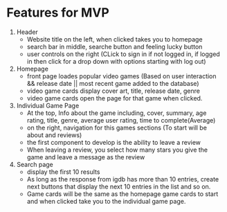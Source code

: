# Features for MVP

1. Header
    - Website title on the left, when clicked takes you to homepage
    - search bar in middle, searche button and feeling lucky button
    - user controls on the right (CLick to sign in if not logged in, if logged in then click for a drop down with options starting with log out)
2. Homepage
    - front page loades popular video games (Based on user interaction && release date || most recent game added to the database)
    - video game cards display cover art, title, release date, genre
    - video game cards open the page for that game when clicked.
3. Individual Game Page
    - At the top, Info about the game including, cover, summary, age rating, title, genre, average user rating, time to complete(Average)
    - on the right, navigation for this games sections (To start will be about and reviews)
    - the first component to develop is the ability to leave a review
    - When leaving a review, you select how many stars you give the game and leave a message as the review
4. Search page
    - display the first 10 results
    - As long as the response from igdb has more than 10 entries, create next buttons that display the next 10 entries in the list and so on.
    - Game cards will be the same as the homepage game cards to start and when clicked take you to the individual game page.